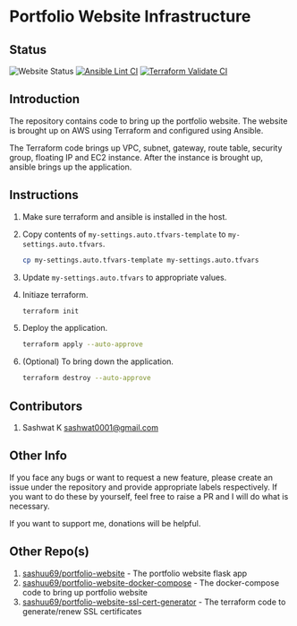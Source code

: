 # Portfolio Website Infrastructure

## Status

![Website Status](https://img.shields.io/website?url=https%3A%2F%2Fsashwat.in)
[![Ansible Lint CI](https://github.com/sashuu69/portfolio-website-infrastructure/actions/workflows/ansible-lint.yaml/badge.svg)](https://github.com/sashuu69/portfolio-website-infrastructure/actions/workflows/ansible-lint.yaml)
[![Terraform Validate CI](https://github.com/sashuu69/portfolio-website-infrastructure/actions/workflows/terraform-validate.yml/badge.svg)](https://github.com/sashuu69/portfolio-website-infrastructure/actions/workflows/terraform-validate.yml)

## Introduction

The repository contains code to bring up the portfolio website. The website is brought up on AWS using Terraform and configured using Ansible.

The Terraform code brings up VPC, subnet, gateway, route table, security group, floating IP and EC2 instance. After the instance is brought up, ansible brings up the application.

## Instructions

1. Make sure terraform and ansible is installed in the host.
2. Copy contents of `my-settings.auto.tfvars-template` to `my-settings.auto.tfvars`.
   
    ```bash
    cp my-settings.auto.tfvars-template my-settings.auto.tfvars
    ```
3. Update `my-settings.auto.tfvars` to appropriate values.
4. Initiaze terraform.
   
    ```bash
    terraform init
    ```
6. Deploy the application.
   
    ```bash
    terraform apply --auto-approve
    ```
8. (Optional) To bring down the application.
   
    ```bash
    terraform destroy --auto-approve
    ```

## Contributors

1. Sashwat K <sashwat0001@gmail.com>

## Other Info

If you face any bugs or want to request a new feature, please create an issue under the repository and provide appropriate labels respectively. If you want to do these by yourself, feel free to raise a PR and I will do what is necessary.

If you want to support me, donations will be helpful.

## Other Repo(s)

1. [sashuu69/portfolio-website](https://github.com/sashuu69/portfolio-website) - The portfolio website flask app
2. [sashuu69/portfolio-website-docker-compose](https://github.com/sashuu69/portfolio-website-docker-compose) - The docker-compose code to bring up portfolio website
3. [sashuu69/portfolio-website-ssl-cert-generator](https://github.com/sashuu69/portfolio-website-ssl-cert-generator) - The terraform code to generate/renew SSL certificates
